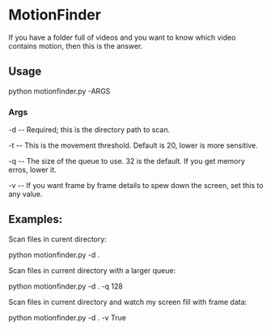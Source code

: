 # MotionFinder

If you have a folder full of videos and you want to know which video contains motion, then this is the answer.

## Usage

python motionfinder.py -ARGS

### Args
-d -- Required; this is the directory path to scan.

-t -- This is the movement threshold.  Default is 20, lower is more sensitive.

-q -- The size of the queue to use.  32 is the default.  If you get memory erros, lower it.

-v -- If you want frame by frame details to spew down the screen, set this to any value.

## Examples:
Scan files in curent directory:

python motionfinder.py -d .

Scan files in current directory with a larger queue:

python motionfinder.py -d . -q 128

Scan files in current directory and watch my screen fill with frame data:

python motionfinder.py -d . -v True
